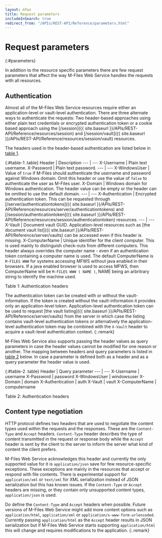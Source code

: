 ```yaml
---
layout: mfws
title: Request parameters
includeInSearch: true
redirect_from: "/APIs/REST-API/Reference/parameters.html"
---
```


# Request parameters
{:#parameters}

In addition to the resource specific parameters there are few request parameters that affect the way M-Files Web Service handles the requests with all resources.

## Authentication

Almost all of the M-Files Web Service resources require either an application-level or vault-level authentication. There are three alternate ways to authenticate the requests: Two header-based approaches using either plain text credentials or encrypted authentication token or a cookie based approach using the [/session]({{ site.baseurl }}/APIs/REST-API/Reference/resources/session) and [/session/vault]({{ site.baseurl }}/APIs/REST-API/Reference/resources/session/vault) resources.

The headers used in the header-based authentication are listed below in [table 1](#table-1).

{:#table-1 .table}
Header | Description
--- | ---
X-Username | Plain text username.
X-Password | Plain text password.
--- | ---
X-WindowsUser | Value of `true` if M-Files should authenticate the username and password against Windows domain. Omit this header or use the value of `false` to authenticate the user as M-Files user.
X-Domain | Windows domain for Windows authentication. The header value can be empty or the header can be omitted to use the default domain.
--- | ---
X-Authentication | Encrypted authentication token. This can be requested through [/server/authenticationtokens]({{ site.baseurl }}/APIs/REST-API/Reference/resources/server/authenticationtokens) and [/session/authenticationtoken]({{ site.baseurl }}/APIs/REST-API/Reference/resources/session/authenticationtoken) resources.
--- | ---
X-Vault | Document vault GUID. Application-level resources such as [the document vault list]({{ site.baseurl }}/APIs/REST-API/Reference/server/vaults) can be accessed even if this header is missing.
X-ComputerName | Unique identifier for the client computer. This is used mainly to distinguish check-outs from different computers. This header always overrides the computer name - even if an authentication token containing a computer name is used.  The default ComputerName is `M-FILES WWW` for systems accessing MFWS without java enabled in their browsers. If a java enabled browser is used to access MFWS, then ComputerName will be `M-FILES WWW ( NAME )`, NAME being an arbritrary string to identify the machine used.

<div class="caption">
	<span class="caption-label">Table 1:</span>
	Authentication headers
</div>

The authentication token can be created with or without the vault-information. If the token is created without the vault-information it provides only an application-level token. Application-level authentication token can be used to request [the vault listing]({{ site.baseurl }}/APIs/REST-API/Reference/server/vaults) from the server in which case the listing contains vault-level authentication tokens or alternatively the application-level authentication token may be combined with the `X-Vault` header to acquire a vault-level authentication context.
{:.remark}

M-Files Web Service also supports passing the header values as query parameters in case the header values cannot be modified for one reason or another. The mapping between headers and query parameters is listed in [table 2](#table-2) below. In case a parameter is defined both as a header and as a query parameter the header value is used.

{:#table-2 .table}
Header | Query parameter
--- | ---
X-Username | username
X-Password | password
X-WindowsUser | windowsuser
X-Domain | domain
X-Authentication | auth
X-Vault | vault
X-ComputerName | computername

<div class="caption">
	<span class="caption-label">Table 2:</span>
	Authentication headers
</div>

## Content type negotiation

HTTP protocol defines two headers that are used to negotiate the content types used within the requests and the responses. These are the `Content-Type` and `Accept` headers. `Content-Type` header describes the type of content transmitted in the request or response body while the `Accept` header is sent by the client to the server to inform the server what kind of content the client prefers.

M-Files Web Service acknowledges this header and currently the only supported value for it is `application/json` save for few resource-specific exceptions. These exceptions are mainly in the resources that accept or respond with file contents. There is experimental support for `application/xml` or `text/xml` for XML serialization instead of JSON serialization but this has known issues. If the `Content-Type` or `Accept` headers are missing, or they contain only unsupported content types, `application/json` is used.


Do define the `Content-Type` and `Accept` headers when possible. Future versions of M-Files Web Service might add more content options such as `application/html`, `application/xml` or `application/x-www-form-urlencoded`. Currently passing `application/html` as the `Accept` header results in JSON serialization but if M-Files Web Service starts supporting `application/html` this will change and requires modifications to the application.
{:.remark}

